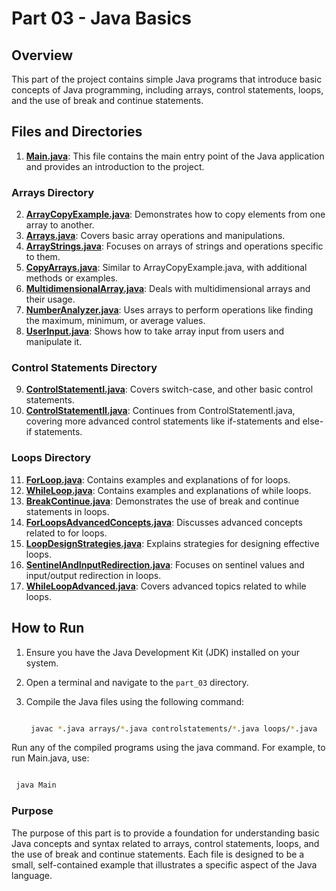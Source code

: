 # Part 03 - Java Basics

## Overview

This part of the project contains simple Java programs that introduce basic concepts of Java programming, including arrays, control statements, loops, and the use of break and continue statements.

## Files and Directories

1. **[Main.java](Main.java)**: This file contains the main entry point of the Java application and provides an introduction to the project.

### Arrays Directory
2. **[ArrayCopyExample.java](arrays/ArrayCopyExample.java)**: Demonstrates how to copy elements from one array to another.
3. **[Arrays.java](arrays/Arrays.java)**: Covers basic array operations and manipulations.
4. **[ArrayStrings.java](arrays/ArrayStrings.java)**: Focuses on arrays of strings and operations specific to them.
5. **[CopyArrays.java](arrays/CopyArrays.java)**: Similar to ArrayCopyExample.java, with additional methods or examples.
6. **[MultidimensionalArray.java](arrays/MultidimensionalArray.java)**: Deals with multidimensional arrays and their usage.
7. **[NumberAnalyzer.java](arrays/NumberAnalyzer.java)**: Uses arrays to perform operations like finding the maximum, minimum, or average values.
8. **[UserInput.java](arrays/UserInput.java)**: Shows how to take array input from users and manipulate it.

### Control Statements Directory
9. **[ControlStatementI.java](controlstatements/ControlStatementI.java)**: Covers switch-case, and other basic control statements.
10. **[ControlStatementII.java](controlstatements/ControlStatementII.java)**: Continues from ControlStatementI.java, covering more advanced control statements like if-statements and else-if statements.

### Loops Directory
11. **[ForLoop.java](loops/ForLoop.java)**: Contains examples and explanations of for loops.
12. **[WhileLoop.java](loops/WhileLoop.java)**: Contains examples and explanations of while loops.
13. **[BreakContinue.java](loops/BreakContinue.java)**: Demonstrates the use of break and continue statements in loops.
14. **[ForLoopsAdvancedConcepts.java](loops/ForLoopsAdvancedConcepts.java)**: Discusses advanced concepts related to for loops.
15. **[LoopDesignStrategies.java](loops/LoopDesignStrategies.java)**: Explains strategies for designing effective loops.
16. **[SentinelAndInputRedirection.java](loops/SentinelAndInputRedirection.java)**: Focuses on sentinel values and input/output redirection in loops.
17. **[WhileLoopAdvanced.java](loops/WhileLoopAdvanced.java)**: Covers advanced topics related to while loops.

## How to Run

1. Ensure you have the Java Development Kit (JDK) installed on your system.
2. Open a terminal and navigate to the `part_03` directory.
3. Compile the Java files using the following command:

   ```sh

    javac *.java arrays/*.java controlstatements/*.java loops/*.java


Run any of the compiled programs using the java command. For example, to run Main.java, use:

```sh

 java Main

```
### Purpose

The purpose of this part is to provide a foundation for understanding basic Java concepts and syntax related to arrays, control statements, loops, and the use of break and continue statements. Each file is designed to be a small, self-contained example that illustrates a specific aspect of the Java language.

